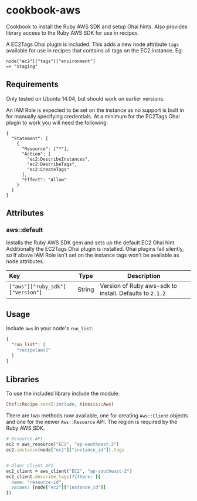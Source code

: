 # cookbook-aws

Cookbook to install the Ruby AWS SDK and setup Ohai hints. Also provides library
access to the Ruby AWS SDK for use in recipes.

A EC2Tags Ohai plugin is included. This adds a new node attribute `tags` available for use in recipes
that contains all tags on the EC2 instance. Eg:

```
node["ec2"]["tags"]["environment"]
=> "staging"
```

## Requirements

Only tested on Ubuntu 14.04, but should work on earlier versions.

An IAM Role is expected to be set on the instance as no support is built in for manually
specifying credentials. At a minimum for the EC2Tags Ohai plugin to work you will need
the following:

```
{
  "Statement": [
    {
      "Resource": ["*"],
      "Action": [
        "ec2:DescribeInstances",
        "ec2:DescribeTags",
        "ec2:CreateTags"
      ],
      "Effect": "Allow"
    }
  ]
}
```

## Attributes

### aws::default

Installs the Ruby AWS SDK gem and sets up the default EC2 Ohai hint. Additionally the EC2Tags Ohai
plugin is installed. Ohai plugins fail silently, so If above IAM Role isn't set on the instance
tags won't be available as node attributes.

Key                             | Type   | Description
:-------------------------------|--------|----------------------------------------------------------
`["aws"]["ruby_sdk"]["version"]`| String | Version of Ruby aws-sdk to install. Defaults to `2.1.2`

## Usage

Include `aws` in your node's `run_list`:

```json
{
  "run_list": [
    "recipe[aws]"
  ]
}
```

## Libraries

To use the included library include the module:

```ruby
Chef::Recipe.send(:include, Kinesis::Aws)
```

There are two methods now available, one for creating `Aws::Client` objects and one for the newer `Aws::Resource` API.
The region is required by the Ruby AWS SDK.

```ruby
# Resource API
ec2 = aws_resource("EC2", "ap-southeast-2")
ec2.instance(node["ec2"]["instance_id"]).tags


# Older Client API
ec2_client = aws_client("EC2", "ap-southeast-2")
ec2_client.describe_tags(filters: [{
  name: "resource-id",
  values: [node["ec2"]["instance_id"]]
})
```
